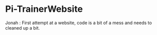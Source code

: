 # Pi-TrainerWebsite

Jonah : First attempt at a website, code is a bit of a mess and needs to cleaned up a bit.
